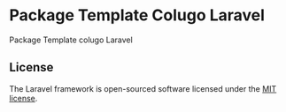 # Package Template Colugo Laravel

Package Template colugo Laravel

## License

The Laravel framework is open-sourced software licensed under the [MIT license](https://opensource.org/licenses/MIT).
